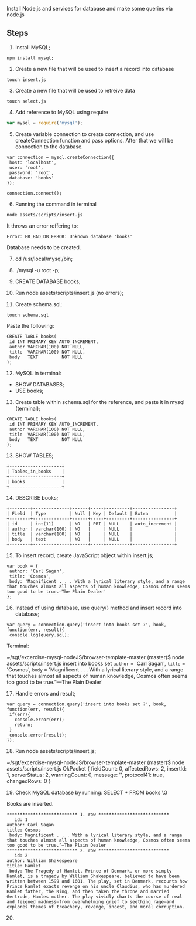 Install Node.js and services for database and make some queries via node.js


## Steps

1. Install MySQL;

```
npm install mysql;
```

2. Create a new file that will be used to insert a record into database

```
touch insert.js
```

3. Create a new file that will be used to retreive data

```
touch select.js
```

4. Add reference to MySQL using require


```insert.js
var mysql = require('mysql');
```

5. Create variable connection to create connection, and use createConnection function and pass options. After that we will be connection to the database.

```
var connection = mysql.createConnection({
 host: 'localhost',
 user: 'root',
 password: 'root',
 database: 'books'
});

connection.connect();
```

6. Running the command in terminal

```
node assets/scripts/insert.js
```

It throws an error reffering to:

```
Error: ER_BAD_DB_ERROR: Unknown database 'books'
```

Database needs to be created.

7. cd /usr/local/mysql/bin;

8. ./mysql -u root -p;

9. CREATE DATABASE books;

10. Run node assets/scripts/insert.js (no errors);

11. Create schema.sql;

```
touch schema.sql
```

Paste the following:

```
CREATE TABLE books(
 id INT PRIMARY KEY AUTO_INCREMENT,
 author VARCHAR(100) NOT NULL,
 title  VARCHAR(100) NOT NULL,
 body   TEXT         NOT NULL
);
```

12. MySQL in terminal:
- SHOW DATABASES;
- USE books;

13. Create table within schema.sql for the reference, and paste it in mysql (terminal);

```
CREATE TABLE books(
 id INT PRIMARY KEY AUTO_INCREMENT,
 author VARCHAR(100) NOT NULL,
 title  VARCHAR(100) NOT NULL,
 body   TEXT         NOT NULL
);
```


13. SHOW TABLES;

```
+--------------------+
| Tables_in_books    |
+--------------------+
| books              |
+--------------------+
```


14. DESCRIBE books;

```
+--------+--------------+------+-----+---------+----------------+
| Field  | Type         | Null | Key | Default | Extra          |
+--------+--------------+------+-----+---------+----------------+
| id     | int(11)      | NO   | PRI | NULL    | auto_increment |
| author | varchar(100) | NO   |     | NULL    |                |
| title  | varchar(100) | NO   |     | NULL    |                |
| body   | text         | NO   |     | NULL    |                |
+--------+--------------+------+-----+---------+----------------+
```



15. To insert record, create JavaScript object within insert.js;

```
var book = {
 author: 'Carl Sagan',
 title: 'Cosmos',
 body: 'Magnificent . . . With a lyrical literary style, and a range that touches almost all aspects of human knowledge, Cosmos often seems too good to be true.—The Plain Dealer'
};
```

16. Instead of using database, use query() method and insert record into database;

```
var query = connection.query('insert into books set ?', book, function(err, result){
 console.log(query.sql);
```

Terminal:

~/sgt/excercise-mysql-nodeJS/browser-template-master (master)$ node assets/scripts/insert.js
insert into books set `author` = 'Carl Sagan', `title` = 'Cosmos', `body` = 'Magnificent . . . With a lyrical literary style, and a range that touches almost all aspects of human knowledge, Cosmos often seems too good to be true.”—The Plain Dealer'

17. Handle errors and result;

```
var query = connection.query('insert into books set ?', book, function(err, result){
 if(err){
   console.error(err);
   return;
 }
 console.error(result);
});
```


18. Run node assets/scripts/insert.js;

~/sgt/excercise-mysql-nodeJS/browser-template-master (master)$ node assets/scripts/insert.js
OkPacket {
 fieldCount: 0,
 affectedRows: 2,
 insertId: 1,
 serverStatus: 2,
 warningCount: 0,
 message: '',
 protocol41: true,
 changedRows: 0 }

19. Check MySQL database by running: SELECT * FROM books \G

Books are inserted.

```
*************************** 1. row ***************************
   id: 1
author: Carl Sagan
title: Cosmos
 body: Magnificent . . . With a lyrical literary style, and a range that touches almost all aspects of human knowledge, Cosmos often seems too good to be true.”—The Plain Dealer
*************************** 2. row ***************************
   id: 2
author: William Shakespeare
title: Hamlet
 body: The Tragedy of Hamlet, Prince of Denmark, or more simply Hamlet, is a tragedy by William Shakespeare, believed to have been written between 1599 and 1601. The play, set in Denmark, recounts how Prince Hamlet exacts revenge on his uncle Claudius, who has murdered Hamlet father, the King, and then taken the throne and married Gertrude, Hamles mother. The play vividly charts the course of real and feigned madness—from overwhelming grief to seething rage—and explores themes of treachery, revenge, incest, and moral corruption.
```

20.

